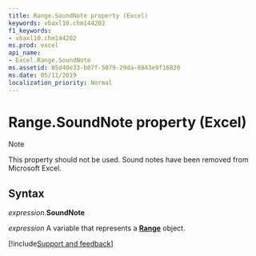 ```yaml
---
title: Range.SoundNote property (Excel)
keywords: vbaxl10.chm144202
f1_keywords:
- vbaxl10.chm144202
ms.prod: excel
api_name:
- Excel.Range.SoundNote
ms.assetid: 05d40e33-b07f-5079-29da-8843e9f16820
ms.date: 05/11/2019
localization_priority: Normal
---
```



# Range.SoundNote property (Excel)

> [!NOTE] 
> This property should not be used. Sound notes have been removed from Microsoft Excel.


## Syntax

_expression_.**SoundNote**

_expression_ A variable that represents a **[Range](Excel.Range(object).md)** object.




[!include[Support and feedback](~/includes/feedback-boilerplate.md)]